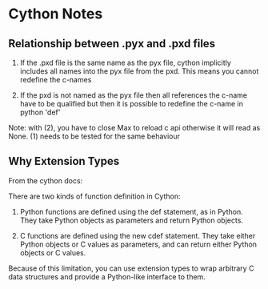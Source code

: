 # Cython Notes


## Relationship between .pyx and .pxd files

1. If the .pxd file is the same name as the pyx file, cython implicitly includes all names into the pyx file from the pxd. This means you cannot redefine the c-names

2. If the pxd is not named as the pyx file then all references the c-name have to be qualified but then it is possible to redefine the c-name in python 'def'

Note: with (2), you have to close Max to reload c api otherwise it will read as None. (1) needs to be tested for the same behaviour


## Why Extension Types

From the cython docs:

There are two kinds of function definition in Cython:

1. Python functions are defined using the def statement, as in Python. 
   They take Python objects as parameters and return Python objects.

2. C functions are defined using the new cdef statement.
   They take either Python objects or C values as parameters, and can
   return either Python objects or C values.

Because of this limitation, you can use extension types to wrap arbitrary
C data structures and provide a Python-like interface to them.